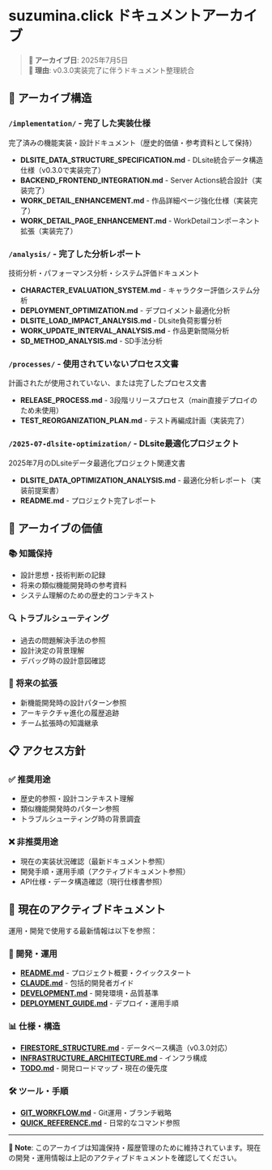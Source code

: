 # suzumina.click ドキュメントアーカイブ

> **📅 アーカイブ日**: 2025年7月5日  
> **📝 理由**: v0.3.0実装完了に伴うドキュメント整理統合

## 📂 アーカイブ構造

### `/implementation/` - 完了した実装仕様
完了済みの機能実装・設計ドキュメント（歴史的価値・参考資料として保持）

- **DLSITE_DATA_STRUCTURE_SPECIFICATION.md** - DLsite統合データ構造仕様（v0.3.0で実装完了）
- **BACKEND_FRONTEND_INTEGRATION.md** - Server Actions統合設計（実装完了）
- **WORK_DETAIL_ENHANCEMENT.md** - 作品詳細ページ強化仕様（実装完了）
- **WORK_DETAIL_PAGE_ENHANCEMENT.md** - WorkDetailコンポーネント拡張（実装完了）

### `/analysis/` - 完了した分析レポート
技術分析・パフォーマンス分析・システム評価ドキュメント

- **CHARACTER_EVALUATION_SYSTEM.md** - キャラクター評価システム分析
- **DEPLOYMENT_OPTIMIZATION.md** - デプロイメント最適化分析
- **DLSITE_LOAD_IMPACT_ANALYSIS.md** - DLsite負荷影響分析
- **WORK_UPDATE_INTERVAL_ANALYSIS.md** - 作品更新間隔分析
- **SD_METHOD_ANALYSIS.md** - SD手法分析

### `/processes/` - 使用されていないプロセス文書
計画されたが使用されていない、または完了したプロセス文書

- **RELEASE_PROCESS.md** - 3段階リリースプロセス（main直接デプロイのため未使用）
- **TEST_REORGANIZATION_PLAN.md** - テスト再編成計画（実装完了）

### `/2025-07-dlsite-optimization/` - DLsite最適化プロジェクト
2025年7月のDLsiteデータ最適化プロジェクト関連文書

- **DLSITE_DATA_OPTIMIZATION_ANALYSIS.md** - 最適化分析レポート（実装前提案書）
- **README.md** - プロジェクト完了レポート

## 🎯 アーカイブの価値

### 📚 知識保持
- 設計思想・技術判断の記録
- 将来の類似機能開発時の参考資料
- システム理解のための歴史的コンテキスト

### 🔍 トラブルシューティング
- 過去の問題解決手法の参照
- 設計決定の背景理解
- デバッグ時の設計意図確認

### 🚀 将来の拡張
- 新機能開発時の設計パターン参照
- アーキテクチャ進化の履歴追跡
- チーム拡張時の知識継承

## 📋 アクセス方針

### ✅ 推奨用途
- 歴史的参照・設計コンテキスト理解
- 類似機能開発時のパターン参照
- トラブルシューティング時の背景調査

### ❌ 非推奨用途
- 現在の実装状況確認（最新ドキュメント参照）
- 開発手順・運用手順（アクティブドキュメント参照）
- API仕様・データ構造確認（現行仕様書参照）

## 🔗 現在のアクティブドキュメント

運用・開発で使用する最新情報は以下を参照：

### 🔧 開発・運用
- **[README.md](../../README.md)** - プロジェクト概要・クイックスタート
- **[CLAUDE.md](../../CLAUDE.md)** - 包括的開発者ガイド
- **[DEVELOPMENT.md](../DEVELOPMENT.md)** - 開発環境・品質基準
- **[DEPLOYMENT_GUIDE.md](../DEPLOYMENT_GUIDE.md)** - デプロイ・運用手順

### 📊 仕様・構造
- **[FIRESTORE_STRUCTURE.md](../FIRESTORE_STRUCTURE.md)** - データベース構造（v0.3.0対応）
- **[INFRASTRUCTURE_ARCHITECTURE.md](../INFRASTRUCTURE_ARCHITECTURE.md)** - インフラ構成
- **[TODO.md](../TODO.md)** - 開発ロードマップ・現在の優先度

### 🛠️ ツール・手順
- **[GIT_WORKFLOW.md](../GIT_WORKFLOW.md)** - Git運用・ブランチ戦略
- **[QUICK_REFERENCE.md](../QUICK_REFERENCE.md)** - 日常的なコマンド参照

---

**📝 Note**: このアーカイブは知識保持・履歴管理のために維持されています。現在の開発・運用情報は上記のアクティブドキュメントを確認してください。